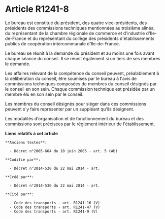 # Article R1241-8

Le bureau est constitué du président, des quatre vice-présidents, des présidents des commissions techniques mentionnées au
troisième alinéa, du représentant de la chambre régionale de commerce et d'industrie d'Ile-de-France et du représentant du
collège des présidents d'établissements publics de coopération intercommunale d'Ile-de-France.

Le bureau se réunit à la demande du président et au moins une fois avant chaque séance du conseil. Il se réunit également si
un tiers de ses membres le demande.

Les affaires relevant de la compétence du conseil peuvent, préalablement à la délibération du conseil, être soumises par le
bureau à l'avis de commissions techniques composées de membres du conseil désignés par le conseil en son sein. Chaque
commission technique est présidée par un membre élu en son sein par le conseil.

Les membres du conseil désignés pour siéger dans ces commissions peuvent s'y faire représenter par un suppléant qu'ils
désignent.

Les modalités d'organisation et de fonctionnement du bureau et des commissions sont précisées par le règlement intérieur de
l'établissement.

**Liens relatifs à cet article**

	**Anciens textes**:

	  - Décret n°2005-664 du 10 juin 2005 - art. 5 (Ab)

	**Codifié par**:

	  - Décret n°2014-530 du 22 mai 2014 - art.

	**Créé par**:

	  - Décret n°2014-530 du 22 mai 2014 - art.

	**Cité par**:

	  - Code des transports - art. R1241-16 (V)
	  - Code des transports - art. R1241-47 (V)
	  - Code des transports - art. R1241-9 (V)
